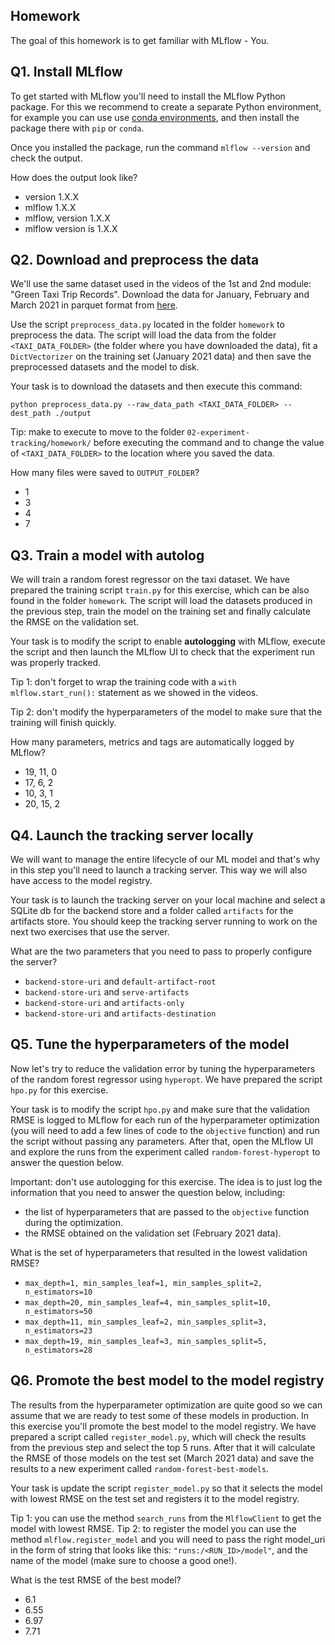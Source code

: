 ## Homework

The goal of this homework is to get familiar with MLflow - You.


## Q1. Install MLflow

To get started with MLflow you'll need to install the MLflow Python package. For this we recommend to create a separate Python environment, for example you can use use [conda environments](https://docs.conda.io/projects/conda/en/latest/user-guide/getting-started.html#managing-envs), and then install the package there with `pip` or `conda`.

Once you installed the package, run the command `mlflow --version` and check the output.

How does the output look like?
* version 1.X.X
* mlflow 1.X.X
* mlflow, version 1.X.X
* mlflow version is 1.X.X


## Q2. Download and preprocess the data

We'll use the same dataset used in the videos of the 1st and 2nd module: "Green Taxi Trip Records". Download the data for January, February and March 2021 in parquet format from [here](https://www1.nyc.gov/site/tlc/about/tlc-trip-record-data.page).

Use the script `preprocess_data.py` located in the folder `homework` to preprocess the data. The script will load the data from the folder `<TAXI_DATA_FOLDER>` (the folder where you have downloaded the data), fit a `DictVectorizer` on the training set (January 2021 data) and then save the preprocessed datasets and the model to disk. 

Your task is to download the datasets and then execute this command:

`python preprocess_data.py --raw_data_path <TAXI_DATA_FOLDER> --dest_path ./output`

Tip: make to execute to move to the folder `02-experiment-tracking/homework/` before executing the command and to change the value of `<TAXI_DATA_FOLDER>` to the location where you saved the data.

How many files were saved to `OUTPUT_FOLDER`?
* 1
* 3
* 4
* 7


## Q3. Train a model with autolog

We will train a random forest regressor on the taxi dataset. We have prepared the training script `train.py` for this exercise, which can be also found in the folder `homework`. The script will load the datasets produced in the previous step, train the model on the training set and finally calculate the RMSE on the validation set.

Your task is to modify the script to enable **autologging** with MLflow, execute the script and then launch the MLflow UI to check that the experiment run was properly tracked. 

Tip 1: don't forget to wrap the training code with a `with mlflow.start_run():` statement as we showed in the videos.

Tip 2: don't modify the hyperparameters of the model to make sure that the training will finish quickly.

How many parameters, metrics and tags are automatically logged by MLflow?
* 19, 11, 0
* 17, 6, 2
* 10, 3, 1
* 20, 15, 2

## Q4. Launch the tracking server locally

We will want to manage the entire lifecycle of our ML model and that's why in this step you'll need to launch a tracking server. This way we will also have access to the model registry. 

Your task is to launch the tracking server on your local machine and select a SQLite db for the backend store and a folder called `artifacts` for the artifacts store. You should keep the tracking server running to work on the next two exercises that use the server.

What are the two parameters that you need to pass to properly configure the server?
* `backend-store-uri` and `default-artifact-root`
* `backend-store-uri` and `serve-artifacts`
* `backend-store-uri` and `artifacts-only`
* `backend-store-uri` and `artifacts-destination`


## Q5. Tune the hyperparameters of the model

Now let's try to reduce the validation error by tuning the hyperparameters of the random forest regressor using `hyperopt`. We have prepared the script `hpo.py` for this exercise. 

Your task is to modify the script `hpo.py` and make sure that the validation RMSE is logged to MLflow for each run of the hyperparameter optimization (you will need to add a few lines of code to the `objective` function) and run the script without passing any parameters. After that, open the MLflow UI and explore the runs from the experiment called `random-forest-hyperopt` to answer the question below.

Important: don't use autologging for this exercise. The idea is to just log the information that you need to answer the question below, including:
* the list of hyperparameters that are passed to the `objective` function during the optimization.
* the RMSE obtained on the validation set (February 2021 data).

What is the set of hyperparameters that resulted in the lowest validation RMSE?
* `max_depth=1, min_samples_leaf=1, min_samples_split=2, n_estimators=10`
* `max_depth=20, min_samples_leaf=4, min_samples_split=10, n_estimators=50`
* `max_depth=11, min_samples_leaf=2, min_samples_split=3, n_estimators=23`
* `max_depth=19, min_samples_leaf=3, min_samples_split=5, n_estimators=28`


## Q6. Promote the best model to the model registry

The results from the hyperparameter optimization are quite good so we can assume that we are ready to test some of these models in production. In this exercise you'll promote the best model to the model registry. We have prepared a script called `register_model.py`, which will check the results from the previous step and select the top 5 runs. After that it will calculate the RMSE of those models on the test set (March 2021 data) and save the results to a new experiment called `random-forest-best-models`.

Your task is update the script `register_model.py` so that it selects the model with lowest RMSE on the test set and registers it to the model registry.

Tip 1: you can use the method `search_runs` from the `MlflowClient` to get the model with lowest RMSE.
Tip 2: to register the model you can use the method `mlflow.register_model` and you will need to pass the right model_uri in the form of string that looks like this: `"runs:/<RUN_ID>/model"`, and the name of the model (make sure to choose a good one!).

What is the test RMSE of the best model?
* 6.1
* 6.55
* 6.97
* 7.71
